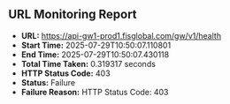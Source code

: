 ## URL Monitoring Report

- **URL:** https://api-gw1-prod1.fisglobal.com/gw/v1/health
- **Start Time:** 2025-07-29T10:50:07.110801
- **End Time:** 2025-07-29T10:50:07.430118
- **Total Time Taken:** 0.319317 seconds
- **HTTP Status Code:** 403
- **Status:** Failure
- **Failure Reason:** HTTP Status Code: 403
